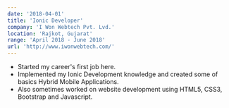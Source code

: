 ```yaml
---
date: '2018-04-01'
title: 'Ionic Developer'
company: 'I Won Webtech Pvt. Lvd.'
location: 'Rajkot, Gujarat'
range: 'April 2018 - June 2018'
url: 'http://www.iwonwebtech.com/'
---
```


- Started my career's first job here.
- Implemented my Ionic Development knowledge and created some of basics Hybrid Mobile Applications.
- Also sometimes worked on website development using HTML5, CSS3, Bootstrap and Javascript.

